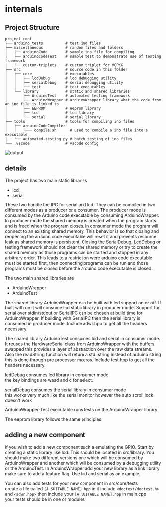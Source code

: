 # internals

## Project Structure
```
project root
├── arduino_tests          # test ino files
├── miscellaneous          # random files and folders
│   ├── arduinoCode        # sample ino file for compiling
│   ├── arduinoCodeTest    # sample test to demonstrate use of testing framework
│   └── custom-triplets    # custom triplet for VCPKG
├── src                    # source code in this folder
│   ├── core               # executables
│   │   ├── lcdDebug       # lcd debugging utility
│   │   ├── serialDebug    # serial debugging utility
│   │   └── test           # test executables
│   └── library            # static and shared libraries
│       ├── ArduinoTest    # automated testing framework   
│       ├── ArduinoWrapper # arduinoWrapper library what the code from an ino file is linked to
│       ├── EEPROM         # eeprom library
│       ├── lcd            # lcd library
│       └── serial         # serial library
├── tools                  # tools for compiling ino files
│   ├── arduinoCodeCompiler
│   │   └─── compile.sh      # used to compile a ino file into a executable
│   └── automated-testing.py # batch testing of ino files
└── .vscode                # vscode config
```

![output](https://user-images.githubusercontent.com/70172420/234536572-8febdc2f-30d4-4d71-b3a7-d3c085c850f9.svg)

## details

The project has two main static libraries  
- lcd
- serial  

These two handle the IPC for serial and lcd. They can be compiled in two different modes as a producer 
or a consumer. The producer mode is consumed by the Arduino code executable by consuming ArduinoWrapper. 
In producer mode the shared memory is created when the program starts and is freed when the program 
closes. In consumer mode the program will connect to an existing shared memory. This behavior is so 
that closing and reopening the arduino code executable will reset it and prevents resource leak  as 
shared memory is persistent. Closing the SerialDebug, LcdDebug or testing framework should not clear the 
shared memory or try to create the shared memory as those programs can be started and stopped in any 
arbitrary order. This leads to a restriction were arduino code executable must be started first, then 
connecting programs can be run and those programs must be closed before the arduino code executable is 
closed.

The two main shared libraries are  
- ArduinoWrapper
- ArduinoTest

The shared library ArduinoWrapper can be built with lcd support on or off. If built with on it will 
consume lcd static library in producer mode. Support for serial over stdin/stdout or SerialIPC can be 
chosen at build time for ArduinoWrapper. If building with SerialIPC then the serial library is consumed 
in producer mode. Include adwr.hpp to get all the headers necessary.

The shared library ArduinoTest consumes lcd and serial in consumer mode. It reuses the HardwareSerial 
class from ArduinoWrapper with the buffers swapped this provides a layer of abstraction over the raw 
data streams. Also the readString function will return a std::string instead of arduino string this is 
done through pre processor macros. Include test.hpp to get all the headers necessary.

lcdDebug consumes lcd library in consumer mode  
the key bindings are wasd and c for select.

serialDebug consumes the serial library in consumer mode  
this works very much like the serial monitor however the auto scroll lock doesn't work

ArduinoWrapper-Test executable runs tests on the ArduinoWrapper library

The eeprom library follows the same principles.

## adding a new component  

if you wish to add a new component such a emulating the GPIO. Start by creating a static library 
like lcd. This should be located in src/library. You should make two different versions one which 
will be consumed by ArduinoWrapper and another which will be consumed by a debugging utility or 
the ArduinoTest. In ArduinoWrapper add your new library as a link library make sure to add a 
feature flag. Use lcd and serial as an example.

You can also add tests for your new component in src/core/tests  
create a file called `[A SUITABLE NAME].hpp` in it include `<doctest/doctest.h>` and `<adwr.hpp>` 
then include your `[A SUITABLE NAME].hpp` in main.cpp  
your tests should be in one or modules
